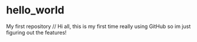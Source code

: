 # hello_world
My first repository 
// Hi all, this is my first time really using GitHub so im just figuring out the features!
